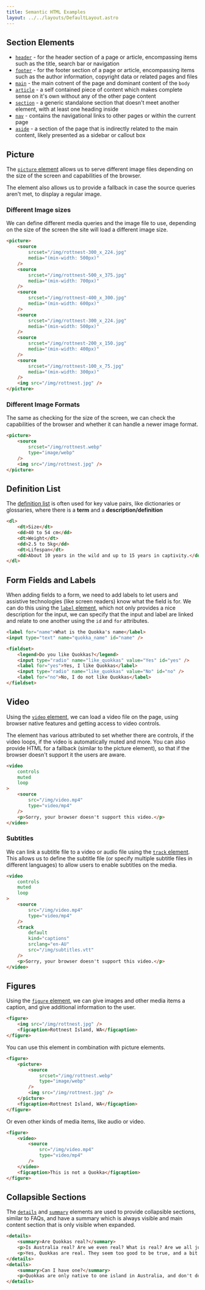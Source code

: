```yaml
---
title: Semantic HTML Examples
layout: ../../layouts/DefaultLayout.astro
---
```


## Section Elements

- [`header`](https://developer.mozilla.org/en-US/docs/Web/HTML/Element/header) - for the header section of a page or article, encompassing items such as the title, search bar or navigation
- [`footer`](https://developer.mozilla.org/en-US/docs/Web/HTML/Element/footer) - for the footer section of a page or article, encompassing items such as the author information, copyright data or related pages and files
- [`main`](https://developer.mozilla.org/en-US/docs/Web/HTML/Element/main) - the main cotnent of the page and dominant content of the `body`
- [`article`](https://developer.mozilla.org/en-US/docs/Web/HTML/Element/article) - a self contained piece of content which makes complete sense on it's own without any of the other page content
- [`section`](https://developer.mozilla.org/en-US/docs/Web/HTML/Element/section) - a generic standalone section that doesn't meet another element, with at least one heading inside
- [`nav`](https://developer.mozilla.org/en-US/docs/Web/HTML/Element/nav) - contains the navigational links to other pages or within the current page
- [`aside`](https://developer.mozilla.org/en-US/docs/Web/HTML/Element/aside) - a section of the page that is indirectly related to the main content, likely presented as a sidebar or callout box

## Picture

The [`picture` element](https://developer.mozilla.org/en-US/docs/Web/HTML/Element/picture) allows us to serve different image files depending on the size of the screen and capabilities of the browser.

The element also allows us to provide a fallback in case the source queries aren't met, to display a regular image.

### Different Image sizes

We can define different media queries and the image file to use, depending on the size of the screen the site will load a different image size.

```html
<picture>
	<source
		srcset="/img/rottnest-300_x_224.jpg"
		media="(min-width: 500px)"
	/>
	<source
		srcset="/img/rottnest-500_x_375.jpg"
		media="(min-width: 700px)"
	/>
	<source
		srcset="/img/rottnest-400_x_300.jpg"
		media="(min-width: 600px)"
	/>
	<source
		srcset="/img/rottnest-300_x_224.jpg"
		media="(min-width: 500px)"
	/>
	<source
		srcset="/img/rottnest-200_x_150.jpg"
		media="(min-width: 400px)"
	/>
	<source
		srcset="/img/rottnest-100_x_75.jpg"
		media="(min-width: 300px)"
	/>
	<img src="/img/rottnest.jpg" />
</picture>
```

### Different Image Formats

The same as checking for the size of the screen, we can check the capabilities of the browser and whether it can handle a newer image format.

```html
<picture>
	<source
		srcset="/img/rottnest.webp"
		type="image/webp"
	/>
	<img src="/img/rottnest.jpg" />
</picture>
```

## Definition List

The [definition list](https://developer.mozilla.org/en-US/docs/Web/HTML/Element/dl) is often used for key value pairs, like dictionaries or glossaries, where there is a **term** and a **description/definition**

```html
<dl>
	<dt>Size</dt>
	<dd>40 to 54 cm</dd>
	<dt>Weight</dt>
	<dd>2.5 to 5kg</dd>
	<dt>Lifespan</dt>
	<dd>About 10 years in the wild and up to 15 years in captivity.</dd>
</dl>
```

## Form Fields and Labels
When adding fields to a form, we need to add labels to let users and assistive technologies (like screen readers) know what the field is for. We can do this using the [`label` element](https://developer.mozilla.org/en-US/docs/Web/HTML/Element/label), which not only provides a nice description for the input, we can specify that the input and label are linked and relate to one another using the `id` and `for` attributes.

```html
<label for="name">What is the Quokka's name</label>
<input type="text" name="quokka_name" id="name" />

<fieldset>
	<legend>Do you like Quokkas?</legend>
	<input type="radio" name="like_quokkas" value="Yes" id="yes" />
	<label for="yes">Yes, I like Quokkas</label>
	<input type="radio" name="like_quokkas" value="No" id="no" />
	<label for="no">No, I do not like Quokkas</label>
</fieldset>
```

## Video

Using the [`video` element](https://developer.mozilla.org/en-US/docs/Web/HTML/Element/video), we can load a video file on the page, using browser native features and getting access to video controls.

The element has various attributed to set whether there are controls, if the video loops, if the video is automatically muted and more. You can also provide HTML for a fallback (similar to the picture element), so that if the browser doesn't support it the users are aware.

```html
<video
	controls
	muted
	loop
>
	<source
		src="/img/video.mp4"
		type="video/mp4"
	/>
	<p>Sorry, your browser doesn't support this video.</p>
</video>
```

### Subtitles
We can link a subtitle file to a video or audio file using the [`track` element](https://developer.mozilla.org/en-US/docs/Web/HTML/Element/track). This allows us to define the subtitle file (or specify multiple subtitle files in different languages) to allow users to enable subtitles on the media.

```html
<video
	controls
	muted
	loop
>
	<source
		src="/img/video.mp4"
		type="video/mp4"
	/>
	<track 
		default 
		kind="captions" 
		srclang="en-AU" 
		src="/img/subtitles.vtt" 
	/>
	<p>Sorry, your browser doesn't support this video.</p>
</video>
```

## Figures

Using the [`figure` element](https://developer.mozilla.org/en-US/docs/Web/HTML/Element/figure), we can give images and other media items a caption, and give additional information to the user.

```html
<figure>
	<img src="/img/rottnest.jpg" />
	<figcaption>Rottnest Island, WA</figcaption>
</figure>
```

You can use this element in combination with picture elements.

```html
<figure>
	<picture>
		<source
			srcset="/img/rottnest.webp"
			type="image/webp"
		/>
		<img src="/img/rottnest.jpg" />
	</picture>
	<figcaption>Rottnest Island, WA</figcaption>
</figure>
```

Or even other kinds of media items, like audio or video.

```html
<figure>
	<video>
		<source
			src="/img/video.mp4"
			type="video/mp4"
		/>
	</video>
	<figcaption>This is not a Quokka</figcaption>
</figure>
```
## Collapsible Sections

The [`details`](https://developer.mozilla.org/en-US/docs/Web/HTML/Element/details) and [`summary`](https://developer.mozilla.org/en-US/docs/Web/HTML/Element/summary) elements are used to provide collapsible sections, similar to FAQs, and have a summary which is always visible and main content section that is only visible when expanded.

```html
<details>
	<summary>Are Quokkas real?</summary>
	<p>Is Australia real? Are we even real? What is real? Are we all just a figment of someone's imagination? Or part of the matrix?</p>
	<p>Yes, Quokkas are real. They seem too good to be true, and a bit too weird (like most animals in Australia, I'm still convinced that platypus' are a myth), but they do genuinely exist.</p>
</details>
<details>
	<summary>Can I have one?</summary>
	<p>Quokkas are only native to one island in Australia, and don't do well outside of their natural habitat. They're not great as pets, it would be similar to keeping a squirrel as a pet.</p>
</details>
```